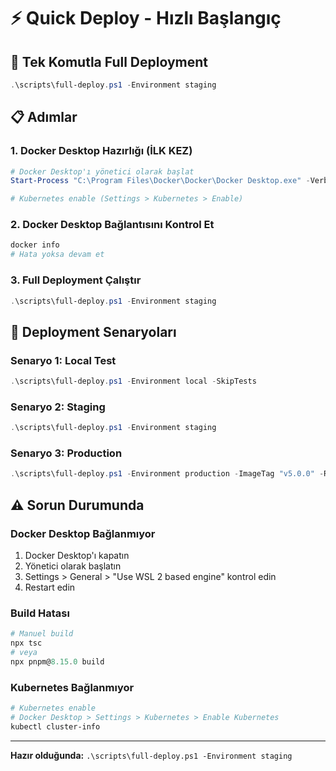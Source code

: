 # ⚡ Quick Deploy - Hızlı Başlangıç

## 🚀 Tek Komutla Full Deployment

```powershell
.\scripts\full-deploy.ps1 -Environment staging
```

## 📋 Adımlar

### 1. Docker Desktop Hazırlığı (İLK KEZ)
```powershell
# Docker Desktop'ı yönetici olarak başlat
Start-Process "C:\Program Files\Docker\Docker\Docker Desktop.exe" -Verb RunAs

# Kubernetes enable (Settings > Kubernetes > Enable)
```

### 2. Docker Desktop Bağlantısını Kontrol Et
```powershell
docker info
# Hata yoksa devam et
```

### 3. Full Deployment Çalıştır
```powershell
.\scripts\full-deploy.ps1 -Environment staging
```

## 🎯 Deployment Senaryoları

### Senaryo 1: Local Test
```powershell
.\scripts\full-deploy.ps1 -Environment local -SkipTests
```

### Senaryo 2: Staging
```powershell
.\scripts\full-deploy.ps1 -Environment staging
```

### Senaryo 3: Production
```powershell
.\scripts\full-deploy.ps1 -Environment production -ImageTag "v5.0.0" -RegistryUrl "ghcr.io/your-org" -PushImages
```

## ⚠️ Sorun Durumunda

### Docker Desktop Bağlanmıyor
1. Docker Desktop'ı kapatın
2. Yönetici olarak başlatın
3. Settings > General > "Use WSL 2 based engine" kontrol edin
4. Restart edin

### Build Hatası
```powershell
# Manuel build
npx tsc
# veya
npx pnpm@8.15.0 build
```

### Kubernetes Bağlanmıyor
```powershell
# Kubernetes enable
# Docker Desktop > Settings > Kubernetes > Enable Kubernetes
kubectl cluster-info
```

---

**Hazır olduğunda:** `.\scripts\full-deploy.ps1 -Environment staging`

